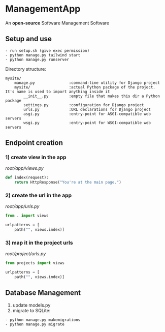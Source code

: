 # ManagementApp

An **open-source** Software Management Software


## Setup and use

```
- run setup.sh (give exec permission)
- python manage.py tailwind start
- python manage.py runserver

```

Directory structure:
```
mysite/                     
    manage.py               :command-line utility for Django project
    mysite/                 :actual Python package of the project. It's name is used to import anything inside it
        __init__.py         :empty file that makes this dir a Python package
        settings.py         :configuration for Django project
        urls.py             :URL declarations for Django project
        asgi.py             :entry-point for ASGI-compatible web servers 
        wsgi.py             :entry-point for WSGI-compatible web servers
```


## Endpoint creation
### 1) create view in the app

*root/app/views.py*
```python
def index(request):
    return HttpResponse("You're at the main page.")
```

### 2) create the url in the app

*root/app/urls.py*
```python
from . import views

urlpatterns = [
    path("", views.index)]
```

### 3) map it in the project urls

*root/project/urls.py*
```python
from projects import views

urlpatterns = [
    path("", views.index)]
```

## Database Management

1) update models.py
2) migrate to SQLite:
```
- python manage.py makemigrations
- python manage.py migrate
```
